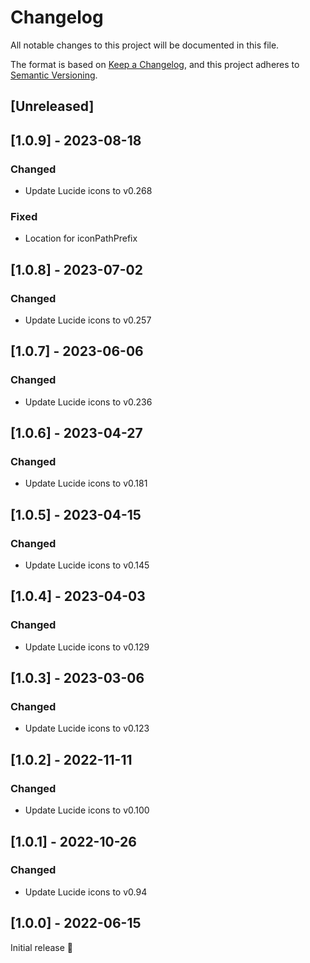 # Changelog
All notable changes to this project will be documented in this file.

The format is based on [Keep a Changelog](https://keepachangelog.com/en/1.0.0/),
and this project adheres to [Semantic Versioning](https://semver.org/spec/v2.0.0.html).

## [Unreleased]

## [1.0.9] - 2023-08-18
### Changed
- Update Lucide icons to v0.268

### Fixed
- Location for iconPathPrefix

## [1.0.8] - 2023-07-02
### Changed
- Update Lucide icons to v0.257

## [1.0.7] - 2023-06-06
### Changed
- Update Lucide icons to v0.236

## [1.0.6] - 2023-04-27
### Changed
- Update Lucide icons to v0.181

## [1.0.5] - 2023-04-15
### Changed
- Update Lucide icons to v0.145

## [1.0.4] - 2023-04-03
### Changed
- Update Lucide icons to v0.129

## [1.0.3] - 2023-03-06
### Changed
- Update Lucide icons to v0.123

## [1.0.2] - 2022-11-11
### Changed
- Update Lucide icons to v0.100

## [1.0.1] - 2022-10-26
### Changed
- Update Lucide icons to v0.94

## [1.0.0] - 2022-06-15
Initial release 🎉
